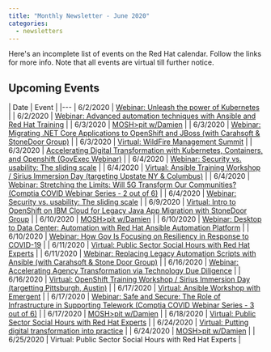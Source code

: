 ```yaml
---
title: "Monthly Newsletter - June 2020"
categories:
  - newsletters
---
```


Here's an incomplete list of events on the Red Hat calendar.  Follow the links for more info.  Note that all events are virtual till further notice.

## Upcoming Events

| Date | Event |
|---
| 6/2/2020 | [Webinar: Unleash the power of Kubernetes](https://redhat.brighttalk.live/summit/4751-unleash-the-power-of-kubernetes/?utm_source) |
| 6/2/2020 | [Webinar: Advanced automation techniques with Ansible and Red Hat Training](https://www.redhat.com/en/events/webinar/advanced-automation-techniques-ansible-and-red-hat-training?sc_cid=7013a000002DcLPAA0) |
| 6/3/2020 | [MOSH>pit w/Damien](https://www.damien.live/moshpit/) |
| 6/3/2020 | [Webinar: Migrating .NET Core Applications to OpenShift and JBoss (with Carahsoft &amp; StoneDoor Group)](https://www.stonedoor.io/carahsoft-cpe-webinars/?SQF_SOURCE=redhat) |
| 6/3/2020 | [Virtual: WildFire Management Summit](https://www.idga.org/events-wildfiremanagement/) |
| 6/3/2020 | [Accelerating Digital Transformation with Kubernetes, Containers, and Openshift (GovExec Webinar)](https://www.govexec.com/feature/accelerating-digital-transformation-with-containers-kubernetes-and-openshift/) |
| 6/4/2020 | [Webinar: Security vs. usability: The sliding scale](https://www.brighttalk.com/webcast/16623/407174) |
| 6/4/2020 | [Virtual: Ansible Training Workshop / Sirius Immersion Day (targeting Upstate NY &amp; Columbus)](https://events.siriuscom.com/redhatansiblevirtualtrainingwo) |
| 6/4/2020 | [Webinar: Stretching the Limits: Will 5G Transform Our Communities? (Comptia COVID Webinar Series - 2 out of 6)](https://www.comptia.org/events/pti-webinar-series-cybersecurity-emerging-technology-in-local-government) |
| 6/4/2020 | [Webinar: Security vs. usability: The sliding scale](https://www.redhat.com/en/events/webinar/security-vs-usability-sliding-scale?sc_cid) |
| 6/9/2020 | [Virtual: Intro to OpenShift on IBM Cloud for Legacy Java App Migration with StoneDoor Group](https://events.redhat.com/profile/form/index.cfm?PKformID=0x153901abcd&amp;sc_cid=7013a000002DXYxAAO&amp;elqTrackId=0274b8437481494584c907673d2d4b66) |
| 6/10/2020 | [MOSH>pit w/Damien](https://www.damien.live/moshpit/) |
| 6/10/2020 | [Webinar: Desktop to Data Center: Automation with Red Hat Ansible Automation Platform](https://www.brighttalk.com/webcast/16623/407174) |
| 6/10/2020 | [Webinar: How Gov Is Focusing on Resiliency in Response to COVID-19](https://go.govloop.com/role-of-CIO.html) |
| 6/11/2020 | [Virtual: Public Sector Social Hours with Red Hat Experts](https://events.redhat.com/profile/form/index.cfm?PKformID=0x176454abcd&amp;sc_cid=7013a000002DltnAAC) |
| 6/11/2020 | [Webinar: Replacing Legacy Automation Scripts with Ansible (with Carahsoft &amp; Stone Door Group)](https://www.stonedoor.io/carahsoft-cpe-webinars/?SQF_SOURCE=redhat) |
| 6/16/2020 | [Webinar: Accelerating Agency Transformation via Technology Due Diligence](https://www.brighttalk.com/webcast/16623/410152) |
| 6/16/2020 | [Virtual: OpenShift Training Workshop / Sirius Immersion Day (targetting Pittsburgh, Austin)](https://events.siriuscom.com/redhatopenshiftvirtualtraining) |
| 6/17/2020 | [Virtual: Ansible Workshop with Emergent](https://events.redhat.com/profile/form/index.cfm?PKformID=0x150633abcd&amp;sc_cid=7013a000002DWIAAA4&amp;elqTrackId=5e342ef5c0544ec9a9feddae2d4a69ce) |
| 6/17/2020 | [Webinar: Safe and Secure: The Role of Infrastructure in Supporting Telework (Comptia COVID Webinar Series - 3 out of 6)](https://www.comptia.org/events/pti-webinar-series-cybersecurity-emerging-technology-in-local-government) |
| 6/17/2020 | [MOSH>pit w/Damien](https://www.damien.live/moshpit/) |
| 6/18/2020 | [Virtual: Public Sector Social Hours with Red Hat Experts](https://events.redhat.com/profile/form/index.cfm?PKformID=0x176454abcd&amp;sc_cid=7013a000002DltnAAC) |
| 6/24/2020 | [Virtual: Putting digital transformation into practice](https://redhat.brighttalk.live/summit/4747-putting-digital-transformation-into-practice-a-virtual-event/) |
| 6/24/2020 | [MOSH>pit w/Damien](https://www.damien.live/moshpit/) |
| 6/25/2020 | Virtual: Public Sector Social Hours with Red Hat Experts |